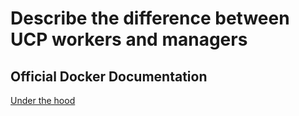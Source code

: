# Describe the difference between UCP workers and managers

## Official Docker Documentation
[Under the hood](https://docs.docker.com/datacenter/ucp/2.2/guides/architecture/#under-the-hood)
